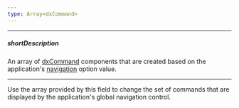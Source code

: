 ```yaml
---
type: Array<dxCommand>
---
```

---
##### shortDescription
An array of [dxCommand](/api-reference/40%20SPA%20Framework/Markup%20Components/dxCommand '/Documentation/ApiReference/SPA_Framework/Markup_Components/dxCommand/') components that are created based on the application's [navigation](/api-reference/40%20SPA%20Framework/HtmlApplication/1%20Configuration/navigation.md '/Documentation/ApiReference/SPA_Framework/HtmlApplication/Configuration/#navigation') option value.

---
Use the array provided by this field to change the set of commands that are displayed by the application's global navigation control.